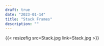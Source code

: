```yaml
---
draft: true
date: "2023-01-14"
title: "Stack Frames"
description: ""
---
```




{{< resizefig src=Stack.jpg link=Stack.jpg >}}

